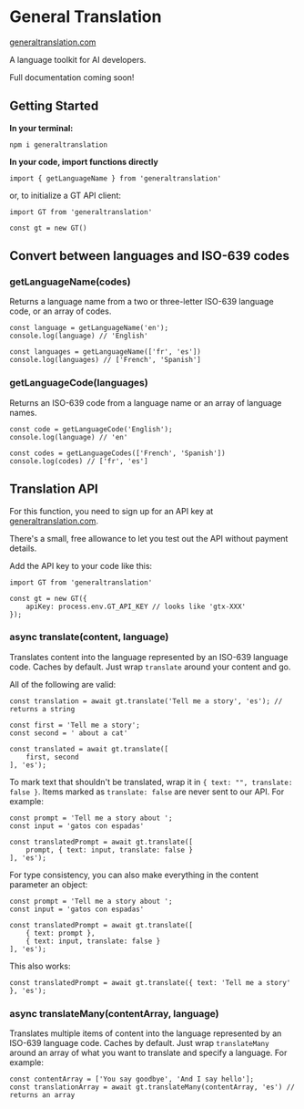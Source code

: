 # General Translation

<a href='https://www.generaltranslation.com' target="_blank">generaltranslation.com</a>

A language toolkit for AI developers.

Full documentation coming soon!

## Getting Started

<b>In your terminal:</b>

```
npm i generaltranslation
```

<b>In your code, import functions directly</b>

```
import { getLanguageName } from 'generaltranslation'
```

or, to initialize a GT API client:

```
import GT from 'generaltranslation'

const gt = new GT()
```

## Convert between languages and ISO-639 codes

### getLanguageName(codes)

Returns a language name from a two or three-letter ISO-639 language code, or an array of codes.

```
const language = getLanguageName('en');
console.log(language) // 'English'

const languages = getLanguageName(['fr', 'es'])
console.log(languages) // ['French', 'Spanish']
```

### getLanguageCode(languages)

Returns an ISO-639 code from a language name or an array of language names.

```
const code = getLanguageCode('English');
console.log(language) // 'en'

const codes = getLanguageCodes(['French', 'Spanish'])
console.log(codes) // ['fr', 'es']
```

## Translation API

For this function, you need to sign up for an API key at <a href='https://generaltranslation.com' target='_blank'>generaltranslation.com</a>.

There's a small, free allowance to let you test out the API without payment details.

Add the API key to your code like this:

```
import GT from 'generaltranslation'

const gt = new GT({
    apiKey: process.env.GT_API_KEY // looks like 'gtx-XXX'
});
```

### async translate(content, language)

Translates content into the language represented by an ISO-639 language code. Caches by default. Just wrap `translate` around your content and go.

All of the following are valid:

```
const translation = await gt.translate('Tell me a story', 'es'); // returns a string
```

```
const first = 'Tell me a story';
const second = ' about a cat'

const translated = await gt.translate([
    first, second
], 'es');
```

To mark text that shouldn't be translated, wrap it in `{ text: "", translate: false }`. Items marked as `translate: false` are never sent to our API. For example:

```
const prompt = 'Tell me a story about ';
const input = 'gatos con espadas'

const translatedPrompt = await gt.translate([
    prompt, { text: input, translate: false }
], 'es');
```

For type consistency, you can also make everything in the content parameter an object:

```
const prompt = 'Tell me a story about ';
const input = 'gatos con espadas'

const translatedPrompt = await gt.translate([
    { text: prompt }, 
    { text: input, translate: false }
], 'es');
```

This also works:

```
const translatedPrompt = await gt.translate({ text: 'Tell me a story' }, 'es');
```

### async translateMany(contentArray, language)

Translates multiple items of content into the language represented by an ISO-639 language code. Caches by default. Just wrap `translateMany` around an array of what you want to translate and specify a language. For example:

```
const contentArray = ['You say goodbye', 'And I say hello'];
const translationArray = await gt.translateMany(contentArray, 'es') // returns an array
```
